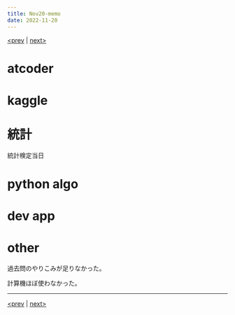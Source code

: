 ```yaml
---
title: Nov20-memo 
date: 2022-11-20 
---
```


[<prev](https://idekworks.github.io/TechnicalMemo/2022/11/19/Nov19.html) | [next>](https://idekworks.github.io/TechnicalMemo/2022/11/21/Nov21.html) 

# atcoder

# kaggle

# 統計
統計検定当日

# python algo

# dev app

# other
過去問のやりこみが足りなかった。

計算機ほぼ使わなかった。

***

[<prev](https://idekworks.github.io/TechnicalMemo/2022/11/19/Nov19.html) | [next>](https://idekworks.github.io/TechnicalMemo/2022/11/21/Nov21.html)

